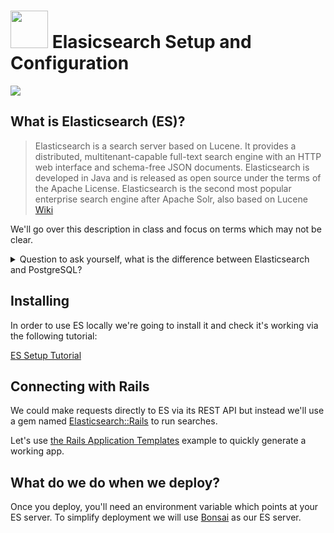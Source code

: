 # <img src="https://cloud.githubusercontent.com/assets/7833470/10423298/ea833a68-7079-11e5-84f8-0a925ab96893.png" width="60">  Elasicsearch Setup and Configuration

<img src="https://cloud.githubusercontent.com/assets/1329385/12210263/7e707438-b60d-11e5-86a4-da08c62efd29.gif">

## What is Elasticsearch (ES)?

> Elasticsearch is a search server based on Lucene. It provides a distributed, multitenant-capable full-text search engine with an HTTP web interface and schema-free JSON documents. Elasticsearch is developed in Java and is released as open source under the terms of the Apache License. Elasticsearch is the second most popular enterprise search engine after Apache Solr, also based on Lucene <a href="https://en.wikipedia.org/wiki/Elasticsearch" target="_blank">Wiki</a>

We'll go over this description in class and focus on terms which may not be clear.

<details>
  <summary>Question to ask yourself, what is the difference between Elasticsearch and PostgreSQL?</summary>

  <a href="https://www.quora.com/What-are-the-main-differences-between-ElasticSearch-and-NoSQL-DBs-like-MongoDB" target="_blank">What are the main differences between ElasticSearch and NoSQL DBs like MongoDB?</a>
</details>

## Installing

In order to use ES locally we're going to install it and check it's working via the following tutorial:

<a href="http://red-badger.com/blog/2013/11/08/getting-started-with-elasticsearch/" target="_blank">ES Setup Tutorial</a>

## Connecting with Rails

We could make requests directly to ES via its REST API but instead we'll use a gem named <a href="https://github.com/elastic/elasticsearch-rails/tree/master/elasticsearch-rails" target="_blank">Elasticsearch::Rails</a> to run searches.

Let's use <a href="https://github.com/elastic/elasticsearch-rails/tree/master/elasticsearch-rails#rails-application-templates" target="_blank">the Rails Application Templates</a> example to quickly generate a working app.

## What do we do when we deploy?

Once you deploy, you'll need an environment variable which points at your ES server. To simplify deployment we will use <a href="https://devcenter.heroku.com/articles/bonsai" target="_blank">Bonsai</a> as our ES server.
